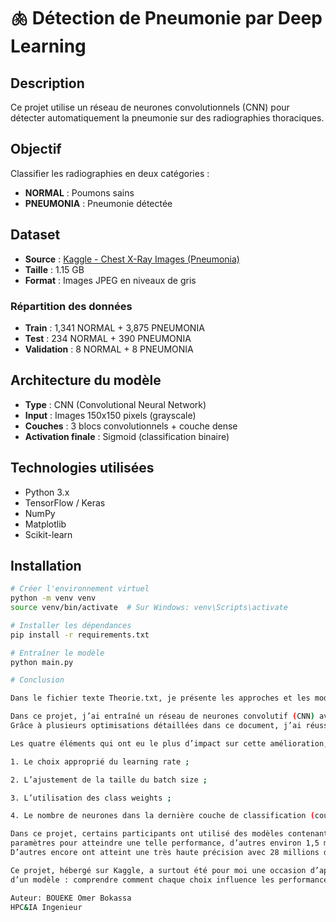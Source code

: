 # 🫁 Détection de Pneumonie par Deep Learning

##  Description
Ce projet utilise un réseau de neurones convolutionnels (CNN) pour détecter automatiquement la pneumonie sur des radiographies thoraciques.

##  Objectif
Classifier les radiographies en deux catégories :
- **NORMAL** : Poumons sains
- **PNEUMONIA** : Pneumonie détectée

##  Dataset
- **Source** : [Kaggle - Chest X-Ray Images (Pneumonia)](https://www.kaggle.com/datasets/paultimothymooney/chest-xray-pneumonia)
- **Taille** : 1.15 GB
- **Format** : Images JPEG en niveaux de gris

### Répartition des données
- **Train** : 1,341 NORMAL + 3,875 PNEUMONIA
- **Test** : 234 NORMAL + 390 PNEUMONIA
- **Validation** : 8 NORMAL + 8 PNEUMONIA

##  Architecture du modèle
- **Type** : CNN (Convolutional Neural Network)
- **Input** : Images 150x150 pixels (grayscale)
- **Couches** : 3 blocs convolutionnels + couche dense
- **Activation finale** : Sigmoid (classification binaire)

##  Technologies utilisées
- Python 3.x
- TensorFlow / Keras
- NumPy
- Matplotlib
- Scikit-learn

##  Installation
```bash
# Créer l'environnement virtuel
python -m venv venv
source venv/bin/activate  # Sur Windows: venv\Scripts\activate

# Installer les dépendances
pip install -r requirements.txt

# Entraîner le modèle
python main.py

# Conclusion

Dans le fichier texte Theorie.txt, je présente les approches et les modifications qui m’ont permis d’améliorer les performances de mon modèle.

Dans ce projet, j’ai entraîné un réseau de neurones convolutif (CNN) avec pour objectif d’obtenir un modèle moins gourmand en ressources — notamment en puissance de calcul et en mémoire (RAM).
Grâce à plusieurs optimisations détaillées dans ce document, j’ai réussi à améliorer la précision (accuracy) du modèle, passant de 78% à environ 89 %....91 %.

Les quatre éléments qui ont eu le plus d’impact sur cette amélioration, et qu’il serait pertinent de conserver pour les futurs projets, sont :

1. Le choix approprié du learning rate ;

2. L’ajustement de la taille du batch size ;

3. L’utilisation des class weights ;

4. Le nombre de neurones dans la dernière couche de classification (couche entièrement connectée).

Dans ce projet, certains participants ont utilisé des modèles contenant jusqu’à 14 millions de
paramètres pour atteindre une telle performance, d’autres environ 1,5 million, et moi 3,7 millions.
D’autres encore ont atteint une très haute précision avec 28 millions de paramètres.

Ce projet, hébergé sur Kaggle, a surtout été pour moi une occasion d’apprendre l’ingénierie de l’entraînement
d’un modèle : comprendre comment chaque choix influence les performances est la clé pour progresser dans ce domaine.

Auteur: BOUEKE Omer Bokassa 
HPC&IA Ingenieur

